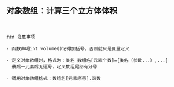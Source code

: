 ## 对象数组：计算三个立方体体积

```cpp

```

```

### 注意事项

- 函数声明int volume()记得加括号，否则就只是变量定义

- 定义对象数组时，格式为：类名 数组名[元素个数]={类名（参数...）,...}
  最后一元素后无逗号，定义数组尾部有分号

- 调用对象数组格式：数组名[元素序号].函数
